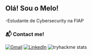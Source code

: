 ## Olá! Sou o Melo!
 
-Estudante de Cybersecurity na FIAP

### 📬 Contact me!

[![Gmail](https://img.shields.io/badge/Gmail-red?style=for-the-badge&logo=gmail&logoColor=white)](mailto:vitormelo.828@gmail.com)
[![LinkedIn](https://img.shields.io/badge/LinkedIn-blue?style=for-the-badge&logo=linkedin&logoColor=white)](https://www.linkedin.com/in/vitor-de-melo/)
![tryhackme stats](https://raw.githubusercontent.com/<MeloTapado>/<MeloTapado>/master/assets/thm_propic.png)
